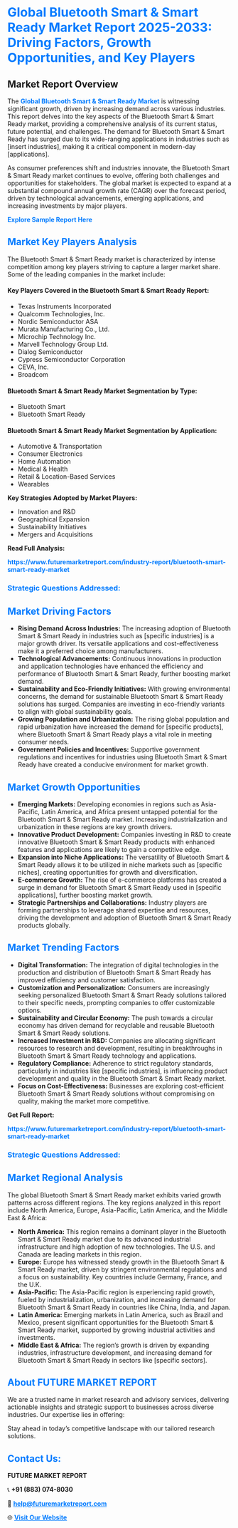 <h1 style="color: #007BFF;">Global Bluetooth Smart & Smart Ready Market Report 2025-2033: Driving Factors, Growth Opportunities, and Key Players</h1>

<section id="overview">
<h2>Market Report Overview</h2>
<p>The <a href="https://www.futuremarketreport.com/industry-report/bluetooth-smart-smart-ready-market" style="color: #007BFF; text-decoration: none;"><strong>Global Bluetooth Smart & Smart Ready Market</strong></a> is witnessing significant growth, driven by increasing demand across various industries. This report delves into the key aspects of the Bluetooth Smart & Smart Ready market, providing a comprehensive analysis of its current status, future potential, and challenges. The demand for Bluetooth Smart & Smart Ready has surged due to its wide-ranging applications in industries such as [insert industries], making it a critical component in modern-day [applications].</p>
<p>As consumer preferences shift and industries innovate, the Bluetooth Smart & Smart Ready market continues to evolve, offering both challenges and opportunities for stakeholders. The global market is expected to expand at a substantial compound annual growth rate (CAGR) over the forecast period, driven by technological advancements, emerging applications, and increasing investments by major players.</p>
</section>

<section id="overview">
<p><a href="https://www.futuremarketreport.com/request-sample/reportId=62563" style="color: #007BFF; text-decoration: none;"><strong>Explore Sample Report Here</strong></a></p>
</section>

<section id="key-players">
<h2 style="color: #007BFF;">Market Key Players Analysis</h2>
<p>The Bluetooth Smart & Smart Ready market is characterized by intense competition among key players striving to capture a larger market share. Some of the leading companies in the market include:</p>
<h4>Key Players Covered in the Bluetooth Smart & Smart Ready Report:</h4>
<ul><li>Texas Instruments Incorporated</li><li>Qualcomm Technologies, Inc.</li><li>Nordic Semiconductor ASA</li><li>Murata Manufacturing Co., Ltd.</li><li>Microchip Technology Inc.</li><li>Marvell Technology Group Ltd.</li><li>Dialog Semiconductor</li><li>Cypress Semiconductor Corporation</li><li>CEVA, Inc.</li><li>Broadcom</li></ul>
<h4>Bluetooth Smart & Smart Ready Market Segmentation by Type:</h4>
<ul><li>Bluetooth Smart</li><li>Bluetooth Smart Ready</li></ul>

<h4>Bluetooth Smart & Smart Ready Market Segmentation by Application:</h4>
<ul><li>Automotive &amp; Transportation</li><li>Consumer Electronics</li><li>Home Automation</li><li>Medical &amp; Health</li><li>Retail &amp; Location-Based Services</li><li>Wearables</li></ul>
<p><strong>Key Strategies Adopted by Market Players:</strong></p>
<ul>
<li>Innovation and R&D</li>
<li>Geographical Expansion</li>
<li>Sustainability Initiatives</li>
<li>Mergers and Acquisitions</li>
</ul>
</section>

<section>
<p><strong>Read Full Analysis: </strong></p><a href="https://www.futuremarketreport.com/industry-report/bluetooth-smart-smart-ready-market" style="color: #007BFF; text-decoration: none;"><strong>https://www.futuremarketreport.com/industry-report/bluetooth-smart-smart-ready-market</strong></a>
<h3 style="color: #007BFF;">Strategic Questions Addressed:</h3>
</section>

<section id="driving-factors">
<h2 style="color: #007BFF;">Market Driving Factors</h2>
<ul>
<li><strong>Rising Demand Across Industries:</strong> The increasing adoption of Bluetooth Smart & Smart Ready in industries such as [specific industries] is a major growth driver. Its versatile applications and cost-effectiveness make it a preferred choice among manufacturers.</li>
<li><strong>Technological Advancements:</strong> Continuous innovations in production and application technologies have enhanced the efficiency and performance of Bluetooth Smart & Smart Ready, further boosting market demand.</li>
<li><strong>Sustainability and Eco-Friendly Initiatives:</strong> With growing environmental concerns, the demand for sustainable Bluetooth Smart & Smart Ready solutions has surged. Companies are investing in eco-friendly variants to align with global sustainability goals.</li>
<li><strong>Growing Population and Urbanization:</strong> The rising global population and rapid urbanization have increased the demand for [specific products], where Bluetooth Smart & Smart Ready plays a vital role in meeting consumer needs.</li>
<li><strong>Government Policies and Incentives:</strong> Supportive government regulations and incentives for industries using Bluetooth Smart & Smart Ready have created a conducive environment for market growth.</li>
</ul>
</section>

<section id="growth-opportunities">
<h2 style="color: #007BFF;">Market Growth Opportunities</h2>
<ul>
<li><strong>Emerging Markets:</strong> Developing economies in regions such as Asia-Pacific, Latin America, and Africa present untapped potential for the Bluetooth Smart & Smart Ready market. Increasing industrialization and urbanization in these regions are key growth drivers.</li>
<li><strong>Innovative Product Development:</strong> Companies investing in R&D to create innovative Bluetooth Smart & Smart Ready products with enhanced features and applications are likely to gain a competitive edge.</li>
<li><strong>Expansion into Niche Applications:</strong> The versatility of Bluetooth Smart & Smart Ready allows it to be utilized in niche markets such as [specific niches], creating opportunities for growth and diversification.</li>
<li><strong>E-commerce Growth:</strong> The rise of e-commerce platforms has created a surge in demand for Bluetooth Smart & Smart Ready used in [specific applications], further boosting market growth.</li>
<li><strong>Strategic Partnerships and Collaborations:</strong> Industry players are forming partnerships to leverage shared expertise and resources, driving the development and adoption of Bluetooth Smart & Smart Ready products globally.</li>
</ul>
</section>

<section id="trending-factors">
<h2 style="color: #007BFF;">Market Trending Factors</h2>
<ul>
<li><strong>Digital Transformation:</strong> The integration of digital technologies in the production and distribution of Bluetooth Smart & Smart Ready has improved efficiency and customer satisfaction.</li>
<li><strong>Customization and Personalization:</strong> Consumers are increasingly seeking personalized Bluetooth Smart & Smart Ready solutions tailored to their specific needs, prompting companies to offer customizable options.</li>
<li><strong>Sustainability and Circular Economy:</strong> The push towards a circular economy has driven demand for recyclable and reusable Bluetooth Smart & Smart Ready solutions.</li>
<li><strong>Increased Investment in R&D:</strong> Companies are allocating significant resources to research and development, resulting in breakthroughs in Bluetooth Smart & Smart Ready technology and applications.</li>
<li><strong>Regulatory Compliance:</strong> Adherence to strict regulatory standards, particularly in industries like [specific industries], is influencing product development and quality in the Bluetooth Smart & Smart Ready market.</li>
<li><strong>Focus on Cost-Effectiveness:</strong> Businesses are exploring cost-efficient Bluetooth Smart & Smart Ready solutions without compromising on quality, making the market more competitive.</li>
</ul>
</section>

<section>
<p><strong>Get Full Report: </strong></p><a href="https://www.futuremarketreport.com/industry-report/bluetooth-smart-smart-ready-market" style="color: #007BFF; text-decoration: none;"><strong>https://www.futuremarketreport.com/industry-report/bluetooth-smart-smart-ready-market</strong></a>
<h3 style="color: #007BFF;">Strategic Questions Addressed:</h3>
</section>


<section id="regional-analysis">
<h2 style="color: #007BFF;">Market Regional Analysis</h2>
<p>The global Bluetooth Smart & Smart Ready market exhibits varied growth patterns across different regions. The key regions analyzed in this report include North America, Europe, Asia-Pacific, Latin America, and the Middle East & Africa:</p>
<ul>
<li><strong>North America:</strong> This region remains a dominant player in the Bluetooth Smart & Smart Ready market due to its advanced industrial infrastructure and high adoption of new technologies. The U.S. and Canada are leading markets in this region.</li>
<li><strong>Europe:</strong> Europe has witnessed steady growth in the Bluetooth Smart & Smart Ready market, driven by stringent environmental regulations and a focus on sustainability. Key countries include Germany, France, and the U.K.</li>
<li><strong>Asia-Pacific:</strong> The Asia-Pacific region is experiencing rapid growth, fueled by industrialization, urbanization, and increasing demand for Bluetooth Smart & Smart Ready in countries like China, India, and Japan.</li>
<li><strong>Latin America:</strong> Emerging markets in Latin America, such as Brazil and Mexico, present significant opportunities for the Bluetooth Smart & Smart Ready market, supported by growing industrial activities and investments.</li>
<li><strong>Middle East & Africa:</strong> The region’s growth is driven by expanding industries, infrastructure development, and increasing demand for Bluetooth Smart & Smart Ready in sectors like [specific sectors].</li>
</ul>
</section>

<footer>
<h2 style="color: #007BFF;">About FUTURE MARKET REPORT</h2>
<p>We are a trusted name in market research and advisory services, delivering actionable insights and strategic support to businesses across diverse industries. Our expertise lies in offering:</p>

<p>Stay ahead in today’s competitive landscape with our tailored research solutions.</p>

<h2 style="color: #007BFF;">Contact Us:</h2>
<p><strong>FUTURE MARKET REPORT</strong></p>
<p>📞 <strong>+91 (883) 074-8030</strong></p>
<p>📧 <strong><a href="mailto:help@futuremarketreport.com" style="color: #007BFF;">help@futuremarketreport.com</a></strong></p>
<p>🌐 <strong><a href="https://www.futuremarketreport.com/" style="color: #007BFF;">Visit Our Website</a></strong></p>
</footer>